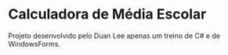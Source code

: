 # Calculadora de Média Escolar

Projeto desenvolvido pelo Duan Lee apenas um treino de C# e de WindowsForms.
